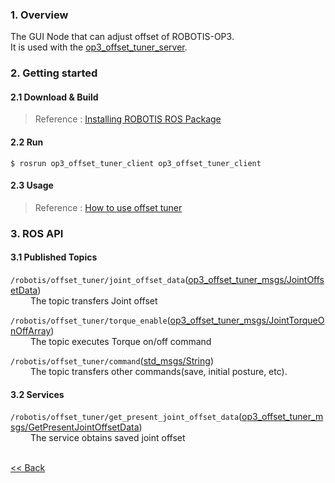 ### 1. Overview
The GUI Node that can adjust offset of ROBOTIS-OP3.  
It is used with the [op3_offset_tuner_server](op3_offset_tuner_server.md).  


### 2. Getting started
#### 2.1 Download & Build
 > Reference : [Installing ROBOTIS ROS Package](OP3_Recovery_of_ROBOTIS_OP3#24_installation_robotis_ros_packages.md)  

#### 2.2 Run
```
$ rosrun op3_offset_tuner_client op3_offset_tuner_client
```  

#### 2.3 Usage
> Reference : [How to use offset tuner]



### 3. ROS API

#### 3.1 Published Topics
`/robotis/offset_tuner/joint_offset_data`([op3_offset_tuner_msgs/JointOffsetData])            
&emsp;&emsp; The topic transfers Joint offset   

`/robotis/offset_tuner/torque_enable`([op3_offset_tuner_msgs/JointTorqueOnOffArray])    
&emsp;&emsp; The topic executes Torque on/off command   

`/robotis/offset_tuner/command`([std_msgs/String])    
&emsp;&emsp; The topic transfers other commands(save, initial posture, etc).   

#### 3.2 Services
`/robotis/offset_tuner/get_present_joint_offset_data`([op3_offset_tuner_msgs/GetPresentJointOffsetData])  
&emsp;&emsp; The service obtains saved joint offset

<br>[&lt;&lt; Back]

[How to use offset tuner]:https://github.com/ROBOTIS-GIT/ROBOTIS-Documents/wiki/OP3-How-to-use-offset-tuner

[op3_offset_tuner_msgs/JointOffsetData]:https://github.com/ROBOTIS-GIT/ROBOTIS-Documents/wiki/op3_JointOffsetData.msg
[op3_offset_tuner_msgs/JointTorqueOnOffArray]:https://github.com/ROBOTIS-GIT/ROBOTIS-Documents/wiki/op3_JointTorqueOnOffArray.msg
[std_msgs/String]:(http://docs.ros.org/api/std_msgs/html/msg/String.html)
[op3_offset_tuner_msgs/GetPresentJointOffsetData]:https://github.com/ROBOTIS-GIT/ROBOTIS-Documents/wiki/op3_GetPresentJointOffsetData.srv

[&lt;&lt; Back]:[ROBOTIS-OP3-Tools.md]
